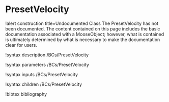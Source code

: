 <!-- MOOSE Documentation Stub: Remove this when content is added. -->

# PresetVelocity

!alert construction title=Undocumented Class
The PresetVelocity has not been documented. The content contained on this page
includes the basic documentation associated with a MooseObject; however, what is contained is
ultimately determined by what is necessary to make the documentation clear for users.

!syntax description /BCs/PresetVelocity

!syntax parameters /BCs/PresetVelocity

!syntax inputs /BCs/PresetVelocity

!syntax children /BCs/PresetVelocity

!bibtex bibliography
